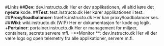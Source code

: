 #Links
##**Dev**: dev.instructo.dk
Her er dev applikationen, vil altid køre det **nyeste** kode.
##**Test**: test.instructo.dk
Her kører applikationen i test.
##**Proxy/loadbalancer**: traefik.instructo.dk
Her kan proxy/loadbalancer ses.
##**Wiki**: wiki.instructo.dk (WIP)
Her er dokumentasjon for kode og logik.
+**Portainer**: portainer.instructo.dk
Her er management for miljøer, containers, secrets servere mfl. 
+**Monitor **: dev.instructo.dk
Her vil der være logs og open telemetry fra alle applikationer, servere m.fl.
